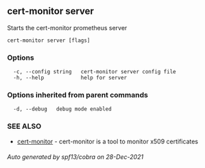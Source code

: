 ## cert-monitor server

Starts the cert-monitor prometheus server

```
cert-monitor server [flags]
```

### Options

```
  -c, --config string   cert-monitor server config file
  -h, --help            help for server
```

### Options inherited from parent commands

```
  -d, --debug   debug mode enabled
```

### SEE ALSO

* [cert-monitor](cert-monitor.md)	 - cert-monitor is a tool to monitor x509 certificates

###### Auto generated by spf13/cobra on 28-Dec-2021
